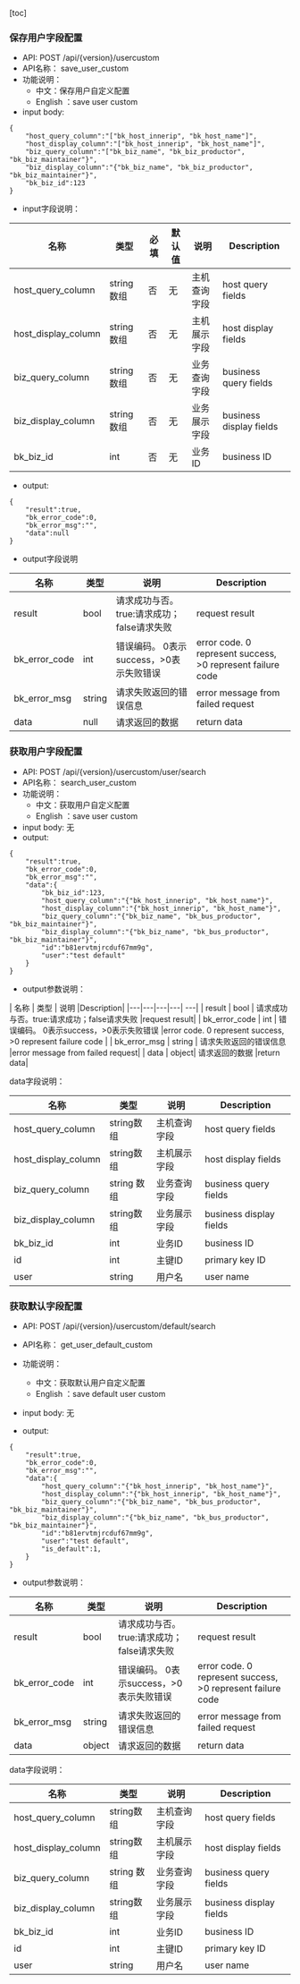 [toc]



### 保存用户字段配置
* API:  POST /api/{version}/usercustom
* API名称： save_user_custom
* 功能说明：
	* 中文：保存用户自定义配置
	* English ：save user custom
* input body:
```
{
    "host_query_column":"["bk_host_innerip", "bk_host_name"]",
    "host_display_column":"["bk_host_innerip", "bk_host_name"]",
    "biz_query_column":"["bk_biz_name", "bk_biz_productor", "bk_biz_maintainer"}",
    "biz_display_column":"{"bk_biz_name", "bk_biz_productor", "bk_biz_maintainer"}",
    "bk_biz_id":123
}
```


* input字段说明：

| 名称  | 类型 |必填| 默认值|说明 | Description|
| ---  | --- |---  | --- |---  | ---|
| host_query_column| string数组|否|无|主机查询字段 | host query fields|
| host_display_column| string数组|否|无|主机展示字段 | host display fields|
| biz_query_column| string 数组|否|无|业务查询字段 | business query fields|
| biz_display_column| string数组|否|无|业务展示字段 |business  display fields|
| bk_biz_id| int|否|无|业务ID | business ID|


* output:

```
{
    "result":true,
    "bk_error_code":0,
    "bk_error_msg":"",
    "data":null
}
```
*  output字段说明

| 名称  | 类型  | 说明 |Description|
|---|---|---|---|
| result | bool | 请求成功与否。true:请求成功；false请求失败 |request result|
| bk_error_code | int | 错误编码。 0表示success，>0表示失败错误 |error code. 0 represent success, >0 represent failure code |
| bk_error_msg | string | 请求失败返回的错误信息 |error message from failed request|
| data | null| 请求返回的数据 |return data|


### 获取用户字段配置
* API: POST /api/{version}/usercustom/user/search
* API名称： search_user_custom
* 功能说明：
	* 中文：获取用户自定义配置
	* English ：save user custom
* input body:
无
* output:

```
{
    "result":true,
    "bk_error_code":0,
    "bk_error_msg":"",
    "data":{
        "bk_biz_id":123,
        "host_query_column":"{"bk_host_innerip", "bk_host_name"}",
        "host_display_column":"{"bk_host_innerip", "bk_host_name"}",
        "biz_query_column":"{"bk_biz_name", "bk_bus_productor", "bk_biz_maintainer"}",
        "biz_display_column":"{"bk_biz_name", "bk_bus_productor", "bk_biz_maintainer"}",
        "id":"b81ervtmjrcduf67mm9g",
        "user":"test default"
    }
}

```

* output参数说明：

| 名称  | 类型  | 说明 |Description|
|---|---|---|---| ---|
| result | bool | 请求成功与否。true:请求成功；false请求失败 |request result|
| bk_error_code | int | 错误编码。 0表示success，>0表示失败错误 |error code. 0 represent success, >0 represent failure code |
| bk_error_msg | string | 请求失败返回的错误信息 |error message from failed request|
| data | object| 请求返回的数据 |return data|

data字段说明：

| 名称  | 类型 |说明 | Description|
| ---  | --- |---  | ---|
| host_query_column| string数组|主机查询字段 | host query fields|
| host_display_column| string数组|主机展示字段 | host display fields|
| biz_query_column| string 数组|业务查询字段 | business query fields|
| biz_display_column| string数组|业务展示字段 |business display fields|
| bk_biz_id| int|业务ID | business ID|
| id| int|主键ID | primary key ID|
| user| string|用户名 | user name|

### 获取默认字段配置
* API:  POST /api/{version}/usercustom/default/search
* API名称： get_user_default_custom
* 功能说明：
	* 中文：获取默认用户自定义配置
	* English ：save default user custom
* input body:
无

* output:

```
{
    "result":true,
    "bk_error_code":0,
    "bk_error_msg":"",
    "data":{
        "host_query_column":"{"bk_host_innerip", "bk_host_name"}",
        "host_display_column":"{"bk_host_innerip", "bk_host_name"}",
        "biz_query_column":"{"bk_biz_name", "bk_bus_productor", "bk_biz_maintainer"}",
        "biz_display_column":"{"bk_biz_name", "bk_bus_productor", "bk_biz_maintainer"}",
        "id":"b81ervtmjrcduf67mm9g",
        "user":"test default",
        "is_default":1,
    }
}
```


* output参数说明：

| 名称  | 类型  | 说明 |Description|
|---|---|---|---|
| result | bool | 请求成功与否。true:请求成功；false请求失败 |request result|
| bk_error_code | int | 错误编码。 0表示success，>0表示失败错误 |error code. 0 represent success, >0 represent failure code |
| bk_error_msg | string | 请求失败返回的错误信息 |error message from failed request|
| data | object| 请求返回的数据 |return data|

data字段说明：

| 名称  | 类型 |说明 | Description|
| ---  | --- |---  | ---|
| host_query_column| string数组|主机查询字段 | host query fields|
| host_display_column| string数组|主机展示字段 | host display fields|
| biz_query_column| string 数组|业务查询字段 | business query fields|
| biz_display_column| string数组|业务展示字段 |business display fields|
| bk_biz_id| int|业务ID | business ID|
| id| int|主键ID | primary key ID|
| user| string|用户名 | user name|



